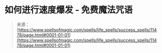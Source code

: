 <!--yml

category: 未分类

date: 2024-06-12 18:48:45

-->

# 如何进行速度爆发 - 免费魔法咒语

> 来源：[https://www.spellsofmagic.com/spells/life_spells/success_spells/11478/page.html#0001-01-01](https://www.spellsofmagic.com/spells/life_spells/success_spells/11478/page.html#0001-01-01)
